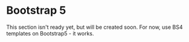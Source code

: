 # Bootstrap 5

This section isn't ready yet, but will be created soon. For now, use BS4 templates on Bootstrap5 - it works. 